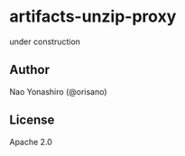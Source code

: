 # artifacts-unzip-proxy
under construction

## Author
Nao Yonashiro (@orisano)

## License
Apache 2.0
